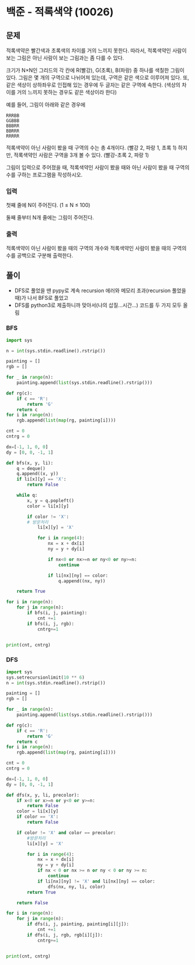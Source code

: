 # 백준 - 적록색약 (10026)

## 문제
적록색약은 빨간색과 초록색의 차이를 거의 느끼지 못한다. 따라서, 적록색약인 사람이 보는 그림은 아닌 사람이 보는 그림과는 좀 다를 수 있다.

크기가 N×N인 그리드의 각 칸에 R(빨강), G(초록), B(파랑) 중 하나를 색칠한 그림이 있다. 그림은 몇 개의 구역으로 나뉘어져 있는데, 구역은 같은 색으로 이루어져 있다. 또, 같은 색상이 상하좌우로 인접해 있는 경우에 두 글자는 같은 구역에 속한다. (색상의 차이를 거의 느끼지 못하는 경우도 같은 색상이라 한다)


예를 들어, 그림이 아래와 같은 경우에

```
RRRBB
GGBBB
BBBRR
BBRRR
RRRRR
```

적록색약이 아닌 사람이 봤을 때 구역의 수는 총 4개이다. (빨강 2, 파랑 1, 초록 1) 하지만, 적록색약인 사람은 구역을 3개 볼 수 있다. (빨강-초록 2, 파랑 1)

그림이 입력으로 주어졌을 때, 적록색약인 사람이 봤을 때와 아닌 사람이 봤을 때 구역의 수를 구하는 프로그램을 작성하시오.

### 입력
첫째 줄에 N이 주어진다. (1 ≤ N ≤ 100)

둘째 줄부터 N개 줄에는 그림이 주어진다.

### 출력
적록색약이 아닌 사람이 봤을 때의 구역의 개수와 적록색약인 사람이 봤을 때의 구역의 수를 공백으로 구분해 출력한다.


## 풀이

- DFS로 풀었을 땐 pypy로 계속 recursion 에러와 메모리 초과(recursion 풀었을 때)가 나서 BFS로 풀었고
- DFS를 python3로 제출하니까 맞아서(나의 삽질...시간...) 코드를 두 가지 모두 올림

### BFS

```python
import sys

n = int(sys.stdin.readline().rstrip())

painting = []
rgb = []

for _ in range(n):
    painting.append(list(sys.stdin.readline().rstrip()))

def rg(c):
    if c == 'R':
        return 'G'
    return c
for i in range(n):
    rgb.append(list(map(rg, painting[i])))

cnt = 0
cntrg = 0

dx=[-1, 1, 0, 0]
dy = [0, 0, -1, 1]

def bfs(x, y, li):
    q = deque()
    q.append((x, y))
    if li[x][y] == 'X':
        return False

    while q:
        x, y = q.popleft()
        color = li[x][y]

        if color != 'X':
        # 방문처리
            li[x][y] = 'X'

            for i in range(4):
                nx = x + dx[i]
                ny = y + dy[i]

                if nx<0 or nx>=n or ny<0 or ny>=n:
                    continue

                if li[nx][ny] == color:
                    q.append((nx, ny))

    return True

for i in range(n):
    for j in range(n):
        if bfs(i, j, painting):
            cnt +=1
        if bfs(i, j, rgb):
            cntrg+=1


print(cnt, cntrg)
```


### DFS

```python
import sys
sys.setrecursionlimit(10 ** 6)
n = int(sys.stdin.readline().rstrip())

painting = []
rgb = []

for _ in range(n):
    painting.append(list(sys.stdin.readline().rstrip()))

def rg(c):
    if c == 'R':
        return 'G'
    return c
for i in range(n):
    rgb.append(list(map(rg, painting[i])))

cnt = 0
cntrg = 0

dx=[-1, 1, 0, 0]
dy = [0, 0, -1, 1]

def dfs(x, y, li, precolor):
    if x<0 or x>=n or y<0 or y>=n:
        return False
    color = li[x][y]
    if color == 'X':
        return False

    if color != 'X' and color == precolor:
        #방문처리
        li[x][y] = 'X'

        for i in range(4):
            nx = x + dx[i]
            ny = y + dy[i]
            if nx < 0 or nx >= n or ny < 0 or ny >= n:
                continue
            if li[nx][ny] != 'X' and li[nx][ny] == color:
                dfs(nx, ny, li, color)
        return True

    return False

for i in range(n):
    for j in range(n):
        if dfs(i, j, painting, painting[i][j]):
            cnt +=1
        if dfs(i, j, rgb, rgb[i][j]):
            cntrg+=1


print(cnt, cntrg)

```
